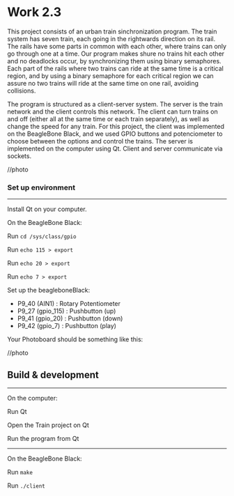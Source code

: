 # Work 2.3

This project consists of an urban train sinchronization program. The train system has seven train, each going in the rightwards direction 
on its rail. The rails have some parts in common with each other, where trains can only go through one at a time. Our program makes shure
no trains hit each other and no deadlocks occur, by synchronizing them using binary semaphores. Each part of the rails where two trains
can ride at the same time is a critical region, and by using a binary semaphore for each critical region we can assure no two trains will
ride at the same time on one rail, avoiding collisions.

The program is structured as a client-server system. The server is the train network and the client controls this network. The client can
turn trains on and off (either all at the same time or each train separately), as well as change the speed for any train. For this project,
the client was implemented on the BeagleBone Black, and we used GPIO buttons and potenciometer to choose between the options and control
the trains. The server is implemented on the computer using Qt. Client and server communicate via sockets.

//photo

### Set up environment
--- 
Install Qt on your computer.

On the BeagleBone Black:

Run `cd /sys/class/gpio`

Run `echo 115 > export`

Run `echo 20 > export`

Run `echo 7 > export`

Set up the beagleboneBlack:
 - P9_40 (AIN1) : Rotary Potentiometer
 - P9_27 (gpio_115) : Pushbutton (up)
 - P9_41 (gpio_20) : Pushbutton (down)
 - P9_42 (gpio_7) : Pushbutton (play)

Your Photoboard should be something like this:

//photo

## Build & development 
---

On the computer: 

Run Qt

Open the Train project on Qt

Run the program from Qt

---

On the BeagleBone Black:

Run `make`

Run `./client`
